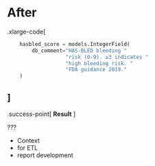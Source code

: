 # After

.xlarge-code[
```python
    hasbled_score = models.IntegerField(
        db_comment="HAS-BLED bleeding "
                   "risk (0-9). ≥3 indicates "
                   "high bleeding risk. "
                   "FDA guidance 2019."
    )
```
]
--

.success-point[
**Result**
]

???

- Context
- for ETL
- report development
